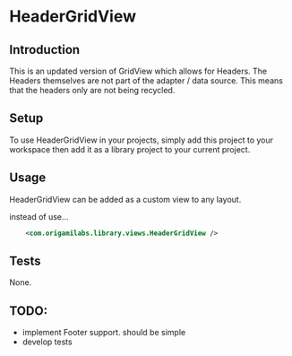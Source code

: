 HeaderGridView
=======

## Introduction

This is an updated version of GridView which allows for Headers. The Headers themselves are not part of the adapter / data source. This means that the headers only are not being recycled.

## Setup

To use HeaderGridView in your projects, simply add this project to your workspace then add it as a library project to your current project. 

## Usage

HeaderGridView can be added as a custom view to any layout. 

instead of <GridView /> use...
```xml
    <com.origamilabs.library.views.HeaderGridView />
```

## Tests

None.


## TODO:

* implement Footer support. should be simple
* develop tests

